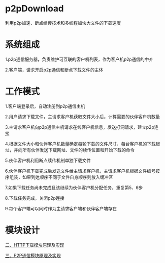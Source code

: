 # p2pDownload
利用p2p加速、断点续传技术和多线程加快大文件的下载速度

# 系统组成
1.p2p通信服务器，负责维护可互联的客户机列表，作为客户机p2p通信的中介

2.客户端，请求开启p2p通信和断点下载文件的主体

# 工作模式
1.客户端登录后，自动注册到p2p通信主机

2.用户请求下载文件，主请求客户机获取文件大小后，计算需要的伙伴客户机数量

3.主请求客户机向p2p通信主机请求在线客户机信息，发送打洞请求，建立p2p连接

4.根据文件大小和伙伴客户机数量确定每轮下载的文件尺寸、每台客户机的下载起址，并向所有伙伴发送下载网址、文件的续传位置和开始下载的命令

5.伙伴客户机利用断点续传机制单独下载文件

6.伙伴客户机下载完成后发送文件给主请求客户机，主请求客户机根据文件编号按序组装，如果到达顺序不同于文件自身顺序则放入缓冲区

7.如果下载任务尚未完成且该继续为伙伴客户机分配任务，重复第5、6步

8.下载任务完成，关闭p2p连接

9.每个客户端可以同时作为主请求客户端和伙伴客户端存在

# 模块设计

[二、HTTP下载模块原理及实现](resource/Http.md)

[三、P2P通信模块原理及实现](resource/P2P通信模块原理及实现.md)
